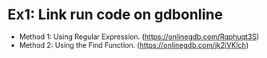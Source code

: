 # Ex1: Link run code on gdbonline
 * Method 1: Using Regular Expression. (https://onlinegdb.com/Rqphuqt3S)
 * Method 2: Using the Find Function. (https://onlinegdb.com/jk2jVKIch)
